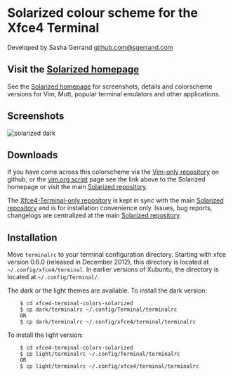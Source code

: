 Solarized colour scheme for the Xfce4 Terminal
=============================

Developed by Sasha Gerrand <github.com@sgerrand.com>

Visit the [Solarized homepage]
------------------------------

See the [Solarized homepage] for screenshots, details and
colorscheme versions for Vim, Mutt, popular terminal emulators
and other applications.

Screenshots
-----------

![solarized dark](https://github.com/sgerrand/xfce4-terminal-colors-solarized/raw/master/img/solarized-xfce4-terminal.png)

Downloads
---------

If you have come across this colorscheme via the 
[Vim-only repository](https://github.com/altercation/vim-colors-solarized) 
on github, or the 
[vim.org script](http://www.vim.org/scripts/script.php?script_id=3520)
page see the link
above to the Solarized homepage or visit the main 
[Solarized repository].

The [Xfce4-Terminal-only repository] is kept in sync with the
main [Solarized repository] and is for installation convenience
only. Issues, bug reports, changelogs are centralized at the main
[Solarized repository].

[Solarized homepage]:   http://ethanschoonover.com/solarized
[Solarized repository]: https://github.com/altercation/solarized
[Xfce4-Terminal-only repository]:  https://github.com/sgerrand/xfce4-terminal-colors-solarized

Installation
------------

Move `terminalrc` to your terminal configuration directory.
Starting with xfce version 0.6.0 (released in December 2012),
this directory is located at `~/.config/xfce4/terminal`.
In earlier versions of Xubuntu, the directory is located at
`~/.config/Terminal/`.

The dark or the light themes are available. To install the dark version:

        $ cd xfce4-terminal-colors-solarized
        $ cp dark/terminalrc ~/.config/Terminal/terminalrc
        OR
        $ cp dark/terminalrc ~/.config/xfce4/terminal/terminalrc

To install the light version:

        $ cd xfce4-terminal-colors-solarized
        $ cp light/terminalrc ~/.config/Terminal/terminalrc
        OR
        $ cp light/terminalrc ~/.config/xfce4/terminal/terminalrc
